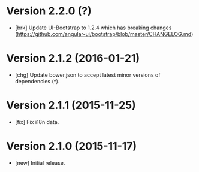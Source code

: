 # Version 2.2.0 (?)

* [brk] Update UI-Bootstrap to 1.2.4 which has breaking changes (https://github.com/angular-ui/bootstrap/blob/master/CHANGELOG.md)

# Version 2.1.2 (2016-01-21)

* [chg] Update bower.json to accept latest minor versions of dependencies (^).

# Version 2.1.1 (2015-11-25)

* [fix] Fix i18n data.

# Version 2.1.0 (2015-11-17)

* [new] Initial release.
